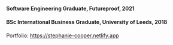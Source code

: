 

#### Software Engineering Graduate, Futureproof, 2021
#### BSc International Business Graduate, University of Leeds, 2018

Portfolio: https://stephanie-cooper.netlify.app

